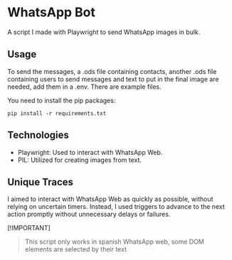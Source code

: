 # WhatsApp Bot

A script I made with Playwright to send WhatsApp images in bulk.

## Usage

To send the messages, a .ods file containing contacts, another .ods file containing users to send messages and text to put in the final image are needed, add them in a .env. There are example files.

You need to install the pip packages:

```
pip install -r requirements.txt
```

## Technologies

- Playwright: Used to interact with WhatsApp Web.
- PIL: Utilized for creating images from text.

## Unique Traces

I aimed to interact with WhatsApp Web as quickly as possible, without relying on uncertain timers. Instead, I used triggers to advance to the next action promptly without unnecessary delays or failures.

[!IMPORTANT]

> This script only works in spanish WhatsApp web, some DOM elements are selected by their text
